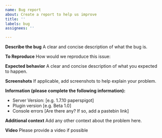 ```yaml
---
name: Bug report
about: Create a report to help us improve
title: ''
labels: bug
assignees: ''

---
```


**Describe the bug**
A clear and concise description of what the bug is.

**To Reproduce**
How would we reproduce this issue:

**Expected behavior**
A clear and concise description of what you expected to happen.

**Screenshots**
If applicable, add screenshots to help explain your problem.

**Information (please complete the following information):**
 - Server Version: [e.g. 1.7.10 paperspigot]
 - Plugin version [e.g. Beta 1.0]
 - Console errors [Are there any? If so, add a pastebin link]

**Additional context**
Add any other context about the problem here.

**Video**
Please provide a video if possible
